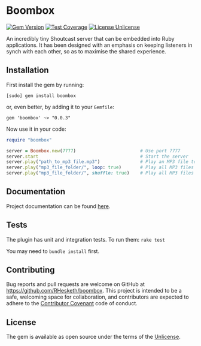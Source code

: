 # Boombox
[![Gem Version](https://badge.fury.io/rb/boombox.svg)](https://badge.fury.io/rb/boombox) [![Test Coverage](https://codeclimate.com/github/RHesketh/boombox/badges/coverage.svg)](https://codeclimate.com/github/RHesketh/boombox/coverage) [![License Unlicense](https://img.shields.io/badge/license-Unlicense-blue.svg)](http://unlicense.org/UNLICENSE)

An incredibly tiny Shoutcast server that can be embedded into Ruby applications. It has been designed with an emphasis on keeping listeners in synch with each other, so as to maximise the shared experience.

## Installation
First install the gem by running:

```
[sudo] gem install boombox
```

or, even better, by adding it to your `Gemfile`:
```
gem 'boombox' ~> "0.0.3"
```

Now use it in your code:

```ruby
require "boombox"

server = Boombox.new(7777)                        # Use port 7777
server.start                                      # Start the server
server.play("path_to_mp3_file.mp3")               # Play an MP3 file to all listeners
server.play("mp3_file_folder/", loop: true)       # Play all MP3 files in a folder, looping continuously
server.play("mp3_file_folder/", shuffle: true)    # Play all MP3 files in a folder in a random order
```

## Documentation
Project documentation can be found [here](#).

## Tests
The plugin has unit and integration tests. To run them:
`rake test`

You may need to `bundle install` first.

## Contributing

Bug reports and pull requests are welcome on GitHub at https://github.com/RHesketh/boombox. This project is intended to be a safe, welcoming space for collaboration, and contributors are expected to adhere to the [Contributor Covenant](http://contributor-covenant.org) code of conduct.

## License

The gem is available as open source under the terms of the [Unlicense](http://unlicense.org).
